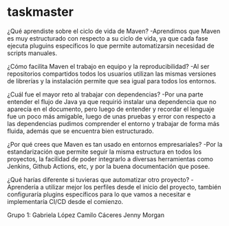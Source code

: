 # taskmaster

¿Qué aprendiste sobre el ciclo de vida de Maven?
-Aprendimos que Maven es muy estructurado con respecto a su ciclo de vida, ya que cada fase ejecuta pluguins específicos lo que permite automatizarsin necesidad de scripts manuales.	

¿Cómo facilita Maven el trabajo en equipo y la reproducibilidad?
-Al ser repositorios compartidos todos los usuarios utilizan las mismas versiones de librerías y la instalación permite que sea igual para todos los entornos.

¿Cuál fue el mayor reto al trabajar con dependencias?
-Por una parte entender el flujo de Java ya que requirió instalar una dependencia que no aparecía en el documento, pero luego de entender y recordar el lenguaje fue un poco más amigable, luego de unas pruebas y error con respecto a las dependencias pudimos comprender el entorno y trabajar de forma más fluida, además que se encuentra bien estructurado.

¿Por qué crees que Maven es tan usado en entornos empresariales?
-Por la estandarización que permite seguir la misma estructura en todos los proyectos, la facilidad de poder integrarlo a diversas herramientas como Jenkins, Github Actions, etc, y por la buena documentación que posee.

¿Qué harías diferente si tuvieras que automatizar otro proyecto?
-Aprendería a utilizar mejor los perfiles desde el inicio del proyecto, también configuraría plugins específicos para lo que vamos a necesitar e implementaría CI/CD desde el comienzo.

Grupo 1:
Gabriela López
Camilo Cáceres
Jenny Morgan
 
